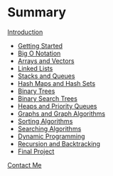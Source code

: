 # Summary

[Introduction](./index.md)

- [Getting Started](./lessons/1.md)
- [Big O Notation](./lessons/2.md)
- [Arrays and Vectors](./lessons/3.md)
- [Linked Lists]()
- [Stacks and Queues]()
- [Hash Maps and Hash Sets]()
- [Binary Trees]()
- [Binary Search Trees]()
- [Heaps and Priority Queues]()
- [Graphs and Graph Algorithms]()
- [Sorting Algorithms]()
- [Searching Algorithms]()
- [Dynamic Programming]()
- [Recursion and Backtracking]()
- [Final Project]()

[Contact Me](./contact.md)
